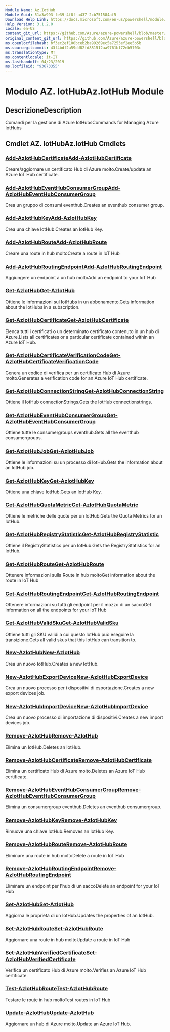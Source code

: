 ```yaml
---
Module Name: Az.IotHub
Module Guid: 51a3a993-fe39-4f8f-a437-2cb751584af5
Download Help Link: https://docs.microsoft.com/en-us/powershell/module/az.iothub
Help Version: 3.1.2.0
Locale: en-US
content_git_url: https://github.com/Azure/azure-powershell/blob/master/src/IotHub/IotHub/help/Az.IotHub.md
original_content_git_url: https://github.com/Azure/azure-powershell/blob/master/src/IotHub/IotHub/help/Az.IotHub.md
ms.openlocfilehash: bf3ec2ef100bceb2ba99269ec5a7253ef2ee5b5b
ms.sourcegitcommit: 43f4bdf2a59dd82fd881512aa9761bf72eb5703c
ms.translationtype: MT
ms.contentlocale: it-IT
ms.lasthandoff: 04/23/2019
ms.locfileid: "93673355"
---
```

# <span data-ttu-id="bb7e3-101">Modulo AZ. IotHub</span><span class="sxs-lookup"><span data-stu-id="bb7e3-101">Az.IotHub Module</span></span>
## <span data-ttu-id="bb7e3-102">Descrizione</span><span class="sxs-lookup"><span data-stu-id="bb7e3-102">Description</span></span>
<span data-ttu-id="bb7e3-103">Comandi per la gestione di Azure IotHubs</span><span class="sxs-lookup"><span data-stu-id="bb7e3-103">Commands for Managing Azure IotHubs</span></span>

## <span data-ttu-id="bb7e3-104">Cmdlet AZ. IotHub</span><span class="sxs-lookup"><span data-stu-id="bb7e3-104">Az.IotHub Cmdlets</span></span>
### [<span data-ttu-id="bb7e3-105">Add-AzIotHubCertificate</span><span class="sxs-lookup"><span data-stu-id="bb7e3-105">Add-AzIotHubCertificate</span></span>](Add-AzIotHubCertificate.md)
<span data-ttu-id="bb7e3-106">Creare/aggiornare un certificato Hub di Azure molto.</span><span class="sxs-lookup"><span data-stu-id="bb7e3-106">Create/update an Azure IoT Hub certificate.</span></span>

### [<span data-ttu-id="bb7e3-107">Add-AzIotHubEventHubConsumerGroup</span><span class="sxs-lookup"><span data-stu-id="bb7e3-107">Add-AzIotHubEventHubConsumerGroup</span></span>](Add-AzIotHubEventHubConsumerGroup.md)
<span data-ttu-id="bb7e3-108">Crea un gruppo di consumi eventhub.</span><span class="sxs-lookup"><span data-stu-id="bb7e3-108">Creates an eventhub consumer group.</span></span>

### [<span data-ttu-id="bb7e3-109">Add-AzIotHubKey</span><span class="sxs-lookup"><span data-stu-id="bb7e3-109">Add-AzIotHubKey</span></span>](Add-AzIotHubKey.md)
<span data-ttu-id="bb7e3-110">Crea una chiave IotHub.</span><span class="sxs-lookup"><span data-stu-id="bb7e3-110">Creates an IotHub Key.</span></span>

### [<span data-ttu-id="bb7e3-111">Add-AzIotHubRoute</span><span class="sxs-lookup"><span data-stu-id="bb7e3-111">Add-AzIotHubRoute</span></span>](Add-AzIotHubRoute.md)
<span data-ttu-id="bb7e3-112">Creare una route in hub molto</span><span class="sxs-lookup"><span data-stu-id="bb7e3-112">Create a route in IoT Hub</span></span>

### [<span data-ttu-id="bb7e3-113">Add-AzIotHubRoutingEndpoint</span><span class="sxs-lookup"><span data-stu-id="bb7e3-113">Add-AzIotHubRoutingEndpoint</span></span>](Add-AzIotHubRoutingEndpoint.md)
<span data-ttu-id="bb7e3-114">Aggiungere un endpoint a un hub molto</span><span class="sxs-lookup"><span data-stu-id="bb7e3-114">Add an endpoint to your IoT Hub</span></span>

### [<span data-ttu-id="bb7e3-115">Get-AzIotHub</span><span class="sxs-lookup"><span data-stu-id="bb7e3-115">Get-AzIotHub</span></span>](Get-AzIotHub.md)
<span data-ttu-id="bb7e3-116">Ottiene le informazioni sul IotHubs in un abbonamento.</span><span class="sxs-lookup"><span data-stu-id="bb7e3-116">Gets information about the IotHubs in a subscription.</span></span>

### [<span data-ttu-id="bb7e3-117">Get-AzIotHubCertificate</span><span class="sxs-lookup"><span data-stu-id="bb7e3-117">Get-AzIotHubCertificate</span></span>](Get-AzIotHubCertificate.md)
<span data-ttu-id="bb7e3-118">Elenca tutti i certificati o un determinato certificato contenuto in un hub di Azure.</span><span class="sxs-lookup"><span data-stu-id="bb7e3-118">Lists all certificates or a particular certificate contained within an Azure IoT Hub.</span></span> 

### [<span data-ttu-id="bb7e3-119">Get-AzIotHubCertificateVerificationCode</span><span class="sxs-lookup"><span data-stu-id="bb7e3-119">Get-AzIotHubCertificateVerificationCode</span></span>](Get-AzIotHubCertificateVerificationCode.md)
<span data-ttu-id="bb7e3-120">Genera un codice di verifica per un certificato Hub di Azure molto.</span><span class="sxs-lookup"><span data-stu-id="bb7e3-120">Generates a verification code for an Azure IoT Hub certificate.</span></span> 

### [<span data-ttu-id="bb7e3-121">Get-AzIotHubConnectionString</span><span class="sxs-lookup"><span data-stu-id="bb7e3-121">Get-AzIotHubConnectionString</span></span>](Get-AzIotHubConnectionString.md)
<span data-ttu-id="bb7e3-122">Ottiene il IotHub connectionStrings.</span><span class="sxs-lookup"><span data-stu-id="bb7e3-122">Gets the IotHub connectionstrings.</span></span>

### [<span data-ttu-id="bb7e3-123">Get-AzIotHubEventHubConsumerGroup</span><span class="sxs-lookup"><span data-stu-id="bb7e3-123">Get-AzIotHubEventHubConsumerGroup</span></span>](Get-AzIotHubEventHubConsumerGroup.md)
<span data-ttu-id="bb7e3-124">Ottiene tutte le consumergroups eventhub.</span><span class="sxs-lookup"><span data-stu-id="bb7e3-124">Gets all the eventhub consumergroups.</span></span>

### [<span data-ttu-id="bb7e3-125">Get-AzIotHubJob</span><span class="sxs-lookup"><span data-stu-id="bb7e3-125">Get-AzIotHubJob</span></span>](Get-AzIotHubJob.md)
<span data-ttu-id="bb7e3-126">Ottiene le informazioni su un processo di IotHub.</span><span class="sxs-lookup"><span data-stu-id="bb7e3-126">Gets the information about an IotHub job.</span></span>

### [<span data-ttu-id="bb7e3-127">Get-AzIotHubKey</span><span class="sxs-lookup"><span data-stu-id="bb7e3-127">Get-AzIotHubKey</span></span>](Get-AzIotHubKey.md)
<span data-ttu-id="bb7e3-128">Ottiene una chiave IotHub.</span><span class="sxs-lookup"><span data-stu-id="bb7e3-128">Gets an IotHub Key.</span></span>

### [<span data-ttu-id="bb7e3-129">Get-AzIotHubQuotaMetric</span><span class="sxs-lookup"><span data-stu-id="bb7e3-129">Get-AzIotHubQuotaMetric</span></span>](Get-AzIotHubQuotaMetric.md)
<span data-ttu-id="bb7e3-130">Ottiene le metriche delle quote per un IotHub.</span><span class="sxs-lookup"><span data-stu-id="bb7e3-130">Gets the Quota Metrics for an IotHub.</span></span>

### [<span data-ttu-id="bb7e3-131">Get-AzIotHubRegistryStatistic</span><span class="sxs-lookup"><span data-stu-id="bb7e3-131">Get-AzIotHubRegistryStatistic</span></span>](Get-AzIotHubRegistryStatistic.md)
<span data-ttu-id="bb7e3-132">Ottiene il RegistryStatistics per un IotHub.</span><span class="sxs-lookup"><span data-stu-id="bb7e3-132">Gets the RegistryStatistics for an IotHub.</span></span>

### [<span data-ttu-id="bb7e3-133">Get-AzIotHubRoute</span><span class="sxs-lookup"><span data-stu-id="bb7e3-133">Get-AzIotHubRoute</span></span>](Get-AzIotHubRoute.md)
<span data-ttu-id="bb7e3-134">Ottenere informazioni sulla Route in hub molto</span><span class="sxs-lookup"><span data-stu-id="bb7e3-134">Get information about the route in IoT Hub</span></span>

### [<span data-ttu-id="bb7e3-135">Get-AzIotHubRoutingEndpoint</span><span class="sxs-lookup"><span data-stu-id="bb7e3-135">Get-AzIotHubRoutingEndpoint</span></span>](Get-AzIotHubRoutingEndpoint.md)
<span data-ttu-id="bb7e3-136">Ottenere informazioni su tutti gli endpoint per il mozzo di un sacco</span><span class="sxs-lookup"><span data-stu-id="bb7e3-136">Get information on all the endpoints for your IoT Hub</span></span>

### [<span data-ttu-id="bb7e3-137">Get-AzIotHubValidSku</span><span class="sxs-lookup"><span data-stu-id="bb7e3-137">Get-AzIotHubValidSku</span></span>](Get-AzIotHubValidSku.md)
<span data-ttu-id="bb7e3-138">Ottiene tutti gli SKU validi a cui questo IotHub può eseguire la transizione.</span><span class="sxs-lookup"><span data-stu-id="bb7e3-138">Gets all valid skus that this IotHub can transition to.</span></span>

### [<span data-ttu-id="bb7e3-139">New-AzIotHub</span><span class="sxs-lookup"><span data-stu-id="bb7e3-139">New-AzIotHub</span></span>](New-AzIotHub.md)
<span data-ttu-id="bb7e3-140">Crea un nuovo IotHub.</span><span class="sxs-lookup"><span data-stu-id="bb7e3-140">Creates a new IotHub.</span></span>

### [<span data-ttu-id="bb7e3-141">New-AzIotHubExportDevice</span><span class="sxs-lookup"><span data-stu-id="bb7e3-141">New-AzIotHubExportDevice</span></span>](New-AzIotHubExportDevice.md)
<span data-ttu-id="bb7e3-142">Crea un nuovo processo per i dispositivi di esportazione.</span><span class="sxs-lookup"><span data-stu-id="bb7e3-142">Creates a new export devices job.</span></span>

### [<span data-ttu-id="bb7e3-143">New-AzIotHubImportDevice</span><span class="sxs-lookup"><span data-stu-id="bb7e3-143">New-AzIotHubImportDevice</span></span>](New-AzIotHubImportDevice.md)
<span data-ttu-id="bb7e3-144">Crea un nuovo processo di importazione di dispositivi.</span><span class="sxs-lookup"><span data-stu-id="bb7e3-144">Creates a new import devices job.</span></span>

### [<span data-ttu-id="bb7e3-145">Remove-AzIotHub</span><span class="sxs-lookup"><span data-stu-id="bb7e3-145">Remove-AzIotHub</span></span>](Remove-AzIotHub.md)
<span data-ttu-id="bb7e3-146">Elimina un IotHub.</span><span class="sxs-lookup"><span data-stu-id="bb7e3-146">Deletes an IotHub.</span></span>

### [<span data-ttu-id="bb7e3-147">Remove-AzIotHubCertificate</span><span class="sxs-lookup"><span data-stu-id="bb7e3-147">Remove-AzIotHubCertificate</span></span>](Remove-AzIotHubCertificate.md)
<span data-ttu-id="bb7e3-148">Elimina un certificato Hub di Azure molto.</span><span class="sxs-lookup"><span data-stu-id="bb7e3-148">Deletes an Azure IoT Hub certificate.</span></span>

### [<span data-ttu-id="bb7e3-149">Remove-AzIotHubEventHubConsumerGroup</span><span class="sxs-lookup"><span data-stu-id="bb7e3-149">Remove-AzIotHubEventHubConsumerGroup</span></span>](Remove-AzIotHubEventHubConsumerGroup.md)
<span data-ttu-id="bb7e3-150">Elimina un consumergroup eventhub.</span><span class="sxs-lookup"><span data-stu-id="bb7e3-150">Deletes an eventhub consumergroup.</span></span>

### [<span data-ttu-id="bb7e3-151">Remove-AzIotHubKey</span><span class="sxs-lookup"><span data-stu-id="bb7e3-151">Remove-AzIotHubKey</span></span>](Remove-AzIotHubKey.md)
<span data-ttu-id="bb7e3-152">Rimuove una chiave IotHub.</span><span class="sxs-lookup"><span data-stu-id="bb7e3-152">Removes an IotHub Key.</span></span>

### [<span data-ttu-id="bb7e3-153">Remove-AzIotHubRoute</span><span class="sxs-lookup"><span data-stu-id="bb7e3-153">Remove-AzIotHubRoute</span></span>](Remove-AzIotHubRoute.md)
<span data-ttu-id="bb7e3-154">Eliminare una route in hub molto</span><span class="sxs-lookup"><span data-stu-id="bb7e3-154">Delete a route in IoT Hub</span></span>

### [<span data-ttu-id="bb7e3-155">Remove-AzIotHubRoutingEndpoint</span><span class="sxs-lookup"><span data-stu-id="bb7e3-155">Remove-AzIotHubRoutingEndpoint</span></span>](Remove-AzIotHubRoutingEndpoint.md)
<span data-ttu-id="bb7e3-156">Eliminare un endpoint per l'hub di un sacco</span><span class="sxs-lookup"><span data-stu-id="bb7e3-156">Delete an endpoint for your IoT Hub</span></span>

### [<span data-ttu-id="bb7e3-157">Set-AzIotHub</span><span class="sxs-lookup"><span data-stu-id="bb7e3-157">Set-AzIotHub</span></span>](Set-AzIotHub.md)
<span data-ttu-id="bb7e3-158">Aggiorna le proprietà di un IotHub.</span><span class="sxs-lookup"><span data-stu-id="bb7e3-158">Updates the properties of an IotHub.</span></span>

### [<span data-ttu-id="bb7e3-159">Set-AzIotHubRoute</span><span class="sxs-lookup"><span data-stu-id="bb7e3-159">Set-AzIotHubRoute</span></span>](Set-AzIotHubRoute.md)
<span data-ttu-id="bb7e3-160">Aggiornare una route in hub molto</span><span class="sxs-lookup"><span data-stu-id="bb7e3-160">Update a route in IoT Hub</span></span>

### [<span data-ttu-id="bb7e3-161">Set-AzIotHubVerifiedCertificate</span><span class="sxs-lookup"><span data-stu-id="bb7e3-161">Set-AzIotHubVerifiedCertificate</span></span>](Set-AzIotHubVerifiedCertificate.md)
<span data-ttu-id="bb7e3-162">Verifica un certificato Hub di Azure molto.</span><span class="sxs-lookup"><span data-stu-id="bb7e3-162">Verifies an Azure IoT Hub certificate.</span></span> 

### [<span data-ttu-id="bb7e3-163">Test-AzIotHubRoute</span><span class="sxs-lookup"><span data-stu-id="bb7e3-163">Test-AzIotHubRoute</span></span>](Test-AzIotHubRoute.md)
<span data-ttu-id="bb7e3-164">Testare le route in hub molto</span><span class="sxs-lookup"><span data-stu-id="bb7e3-164">Test routes in IoT Hub</span></span>

### [<span data-ttu-id="bb7e3-165">Update-AzIotHub</span><span class="sxs-lookup"><span data-stu-id="bb7e3-165">Update-AzIotHub</span></span>](Update-AzIotHub.md)
<span data-ttu-id="bb7e3-166">Aggiornare un hub di Azure molto.</span><span class="sxs-lookup"><span data-stu-id="bb7e3-166">Update an Azure IoT Hub.</span></span>

